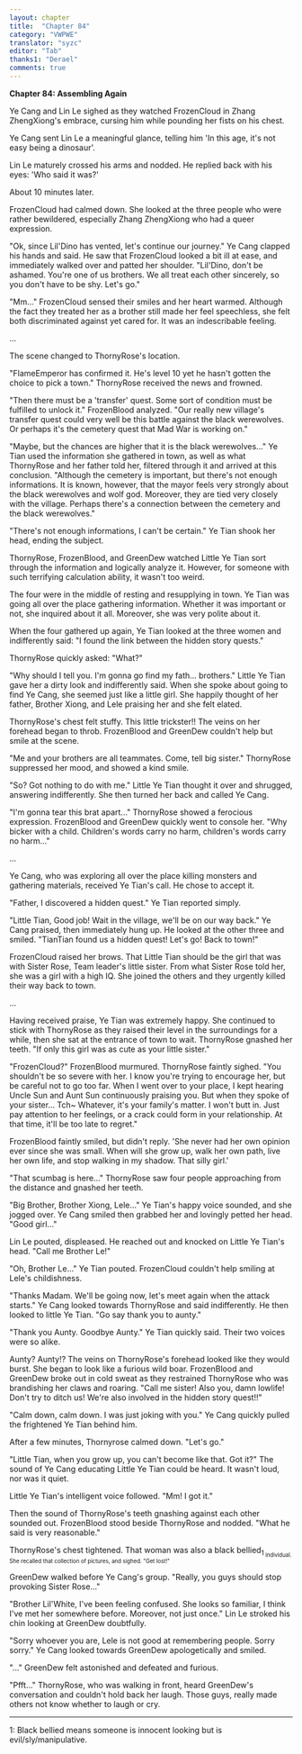 ```yaml
---
layout: chapter
title:  "Chapter 84"
category: "VWPWE"
translator: "syzc"
editor: "Tab"
thanks1: "Derael"
comments: true
---
```


**Chapter 84: Assembling Again**
 
Ye Cang and Lin Le sighed as they watched FrozenCloud in Zhang ZhengXiong's embrace, cursing him while pounding her fists on his chest.
 
Ye Cang sent Lin Le a meaningful glance, telling him 'In this age, it's not easy being a dinosaur'.
 
Lin Le maturely crossed his arms and nodded. He replied back with his eyes: 'Who said it was?'
 
About 10 minutes later.
 
FrozenCloud had calmed down. She looked at the three people who were rather bewildered, especially Zhang ZhengXiong who had a queer expression.
 
"Ok, since Lil'Dino has vented, let's continue our journey." Ye Cang clapped his hands and said. He saw that FrozenCloud looked a bit ill at ease, and immediately walked over and patted her shoulder. "Lil'Dino, don't be ashamed. You're one of us brothers. We all treat each other sincerely, so you don't have to be shy. Let's go."
 
"Mm..." FrozenCloud sensed their smiles and her heart warmed. Although the fact they treated her as a brother still made her feel speechless, she felt both discriminated against yet cared for. It was an indescribable feeling.
 
...
 
The scene changed to ThornyRose's location.
 
"FlameEmperor has confirmed it. He's level 10 yet he hasn't gotten the choice to pick a town." ThornyRose received the news and frowned.
 
"Then there must be a 'transfer' quest. Some sort of condition must be fulfilled to unlock it." FrozenBlood analyzed. "Our really new village's transfer quest could very well be this battle against the black werewolves. Or perhaps it's the cemetery quest that Mad War is working on."
 
"Maybe, but the chances are higher that it is the black werewolves..." Ye Tian used the information she gathered in town, as well as what ThornyRose and her father told her, filtered through it and arrived at this conclusion. "Although the cemetery is important, but there's not enough informations. It is known, however, that the mayor feels very strongly about the black werewolves and wolf god. Moreover, they are tied very closely with the village. Perhaps there's a connection between the cemetery and the black werewolves." 
 
"There's not enough informations, I can't be certain." Ye Tian shook her head, ending the subject.
 
ThornyRose, FrozenBlood, and GreenDew watched Little Ye Tian sort through the information and logically analyze it. However, for someone with such terrifying calculation ability, it wasn't too weird. 
 
The four were in the middle of resting and resupplying in town. Ye Tian was going all over the place gathering information. Whether it was important or not, she inquired about it all. Moreover, she was very polite about it.
 
When the four gathered up again, Ye Tian looked at the three women and indifferently said: "I found the link between the hidden story quests."
 
ThornyRose quickly asked: "What?"
 
"Why should I tell you. I'm gonna go find my fath... brothers." Little Ye Tian gave her a dirty look and indifferently said. When she spoke about going to find Ye Cang, she seemed just like a little girl. She happily thought of her father, Brother Xiong, and Lele praising her and she felt elated.
 
ThornyRose's chest felt stuffy. This little trickster!! The veins on her forehead began to throb. FrozenBlood and GreenDew couldn't help but smile at the scene.
 
"Me and your brothers are all teammates. Come, tell big sister." ThornyRose suppressed her mood, and showed a kind smile.
 
"So? Got nothing to do with me." Little Ye Tian thought it over and shrugged, answering indifferently. She then turned her back and called Ye Cang.
 
"I'm gonna tear this brat apart..." ThornyRose showed a ferocious expression. FrozenBlood and GreenDew quickly went to console her. "Why bicker with a child. Children's words carry no harm, children's words carry no harm..."

...
 
Ye Cang, who was exploring all over the place killing monsters and gathering materials, received Ye Tian's call. He chose to accept it.
 
"Father, I discovered a hidden quest." Ye Tian reported simply.
 
"Little Tian, Good job! Wait in the village, we'll be on our way back." Ye Cang praised, then immediately hung up. He looked at the other three and smiled. "TianTian found us a hidden quest! Let's go! Back to town!"
 
FrozenCloud raised her brows. That Little Tian should be the girl that was with Sister Rose, Team leader's little sister. From what Sister Rose told her, she was a girl with a high IQ. She joined the others and they urgently killed their way back to town.

...
 
Having received praise, Ye Tian was extremely happy. She continued to stick with ThornyRose as they raised their level in the surroundings for a while, then she sat at the entrance of town to wait. ThornyRose gnashed her teeth. "If only this girl was as cute as your little sister."
 
"FrozenCloud?" FrozenBlood murmured. ThornyRose faintly sighed. "You shouldn't be so severe with her. I know you're trying to encourage her, but be careful not to go too far. When I went over to your place, I kept hearing Uncle Sun and Aunt Sun continuously praising you. But when they spoke of your sister... Tch~ Whatever, it's your family's matter. I won't butt in. Just pay attention to her feelings, or a crack could form in your relationship. At that time, it'll be too late to regret."
 
FrozenBlood faintly smiled, but didn't reply. 'She never had her own opinion ever since she was small. When will she grow up, walk her own path, live her own life, and stop walking in my shadow. That silly girl.'
 
"That scumbag is here..." ThornyRose saw four people approaching from the distance and gnashed her teeth.
 
"Big Brother, Brother Xiong, Lele..." Ye Tian's happy voice sounded, and she jogged over. Ye Cang smiled then grabbed her and lovingly petted her head. "Good girl..." 
 
Lin Le pouted, displeased. He reached out and knocked on Little Ye Tian's head. "Call me Brother Le!"
 
"Oh, Brother Le..." Ye Tian pouted. FrozenCloud couldn't help smiling at Lele's childishness.
 
"Thanks Madam. We'll be going now, let's meet again when the attack starts." Ye Cang looked towards ThornyRose and said indifferently. He then looked to little Ye Tian. "Go say thank you to aunty."
 
"Thank you Aunty. Goodbye Aunty." Ye Tian quickly said. Their two voices were so alike.
 
Aunty? Aunty!? The veins on ThornyRose's forehead looked like they would burst. She began to look like a furious wild boar. FrozenBlood and GreenDew broke out in cold sweat as they restrained ThornyRose who was brandishing her claws and roaring. "Call me sister! Also you, damn lowlife! Don't try to ditch us! We're also involved in the hidden story quest!!"
 
"Calm down, calm down. I was just joking with you." Ye Cang quickly pulled the frightened Ye Tian behind him.
 
After a few minutes, Thornyrose calmed down. "Let's go."
 
"Little Tian, when you grow up, you can't become like that. Got it?" The sound of Ye Cang educating Little Ye Tian could be heard. It wasn't loud, nor was it quiet.
 
Little Ye Tian's intelligent voice followed. "Mm! I got it."
 
Then the sound of ThornyRose's teeth gnashing against each other sounded out. FrozenBlood stood beside ThornyRose and nodded. "What he said is very reasonable." 
 
ThornyRose's chest tightened. That woman was also a black bellied<sub name="foooter1">1<sub> individual. She recalled that collection of pictures, and sighed. "Get lost!"
 
GreenDew walked before Ye Cang's group. "Really, you guys should stop provoking Sister Rose..."
 
"Brother Lil'White, I've been feeling confused. She looks so familiar, I think I've met her somewhere before. Moreover, not just once." Lin Le stroked his chin looking at GreenDew doubtfully. 
 
"Sorry whoever you are, Lele is not good at remembering people. Sorry sorry." Ye Cang looked towards GreenDew apologetically and smiled.
 
"..." GreenDew felt astonished and defeated and furious.
 
"Pfft..." ThornyRose, who was walking in front, heard GreenDew's conversation and couldn't hold back her laugh. Those guys, really made others not know whether to laugh or cry.

---

<a name="footnote1">1</a>: Black bellied means someone is innocent looking but is evil/sly/manipulative.

